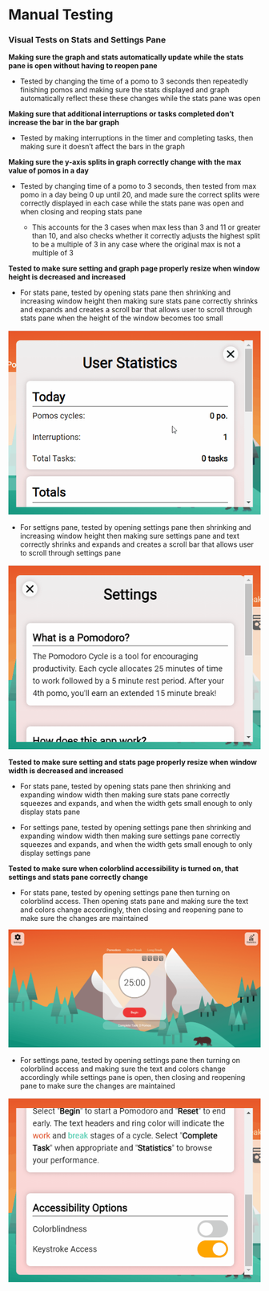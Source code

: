 # Manual Testing 

### Visual Tests on Stats and Settings Pane 

**Making sure the graph and stats automatically update while the stats pane is open without having to reopen pane**

- Tested by changing the time of a pomo to 3 seconds then repeatedly finishing pomos and making sure the stats displayed and graph automatically reflect these these changes while the stats pane was open 

**Making sure that additional interruptions or tasks completed don’t increase the bar in the bar graph** 

- Tested by making interruptions in the timer and completing tasks, then making sure it doesn’t affect the bars in the graph 

**Making sure the y-axis splits in graph correctly change with the max value of pomos in a day**

- Tested by changing time of a pomo to 3 seconds, then tested from max pomo in a day being 0 up until 20, and made sure the correct splits were correctly displayed in each case while the stats pane was open and when closing and reoping stats pane 

  - This accounts for the 3 cases when max less than 3 and 11 or greater than 10, and also checks whether it correctly adjusts the highest split to be a multiple     of 3 in any case where the original max is not a multiple of 3

**Tested to make sure setting and graph page properly resize when window height is decreased and increased**

- For stats pane, tested by opening stats pane then shrinking and increasing window height then making sure stats pane correctly shrinks and expands and creates a scroll bar that allows user to scroll through stats pane when the height of the window becomes too small  

![](https://github.com/4R53N/cse110-w21-group34/blob/manual-testing/source/gifs/stats-scroll.gif)


- For settigns pane, tested by opening settings pane then shrinking and increasing window height then making sure settings pane and text correctly shrinks and expands and creates a scroll bar that allows user to scroll through settings pane 

![](https://github.com/4R53N/cse110-w21-group34/blob/manual-testing/source/gifs/settings-scroll.gif)

**Tested to make sure setting and stats page properly resize when window width is decreased and increased** 

- For stats pane, tested by opening stats pane then shrinking and expanding window width then making sure stats pane correctly squeezes and expands, and when the width gets small enough to only display stats pane

- For settings pane, tested by opening settings pane then shrinking and expanding window width then making sure settings pane correctly squeezes and expands, and when the width gets small enough to only display settings pane

**Tested to make sure when colorblind accessibility is turned on, that settings and stats pane correctly change** 

- For stats pane, tested by opening settings pane then turning on colorblind access. Then opening stats pane and making sure the text and colors change accordingly, then closing and reopening pane to make sure the changes are maintained

![](https://github.com/4R53N/cse110-w21-group34/blob/manual-testing/source/gifs/stats-colorblind.gif)

- For settings pane, tested by opening settings pane then turning on colorblind access and making sure the text and colors change accordingly while settings pane is open, then closing and reopening pane to make sure the changes are maintained

![](https://github.com/4R53N/cse110-w21-group34/blob/manual-testing/source/gifs/settings-colorblind.gif)


